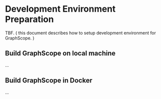 # Development Environment Preparation

TBF.
( this document describes how to setup development environment for GraphScope. )

## Build GraphScope on local machine
...

## Build GraphScope in Docker
...